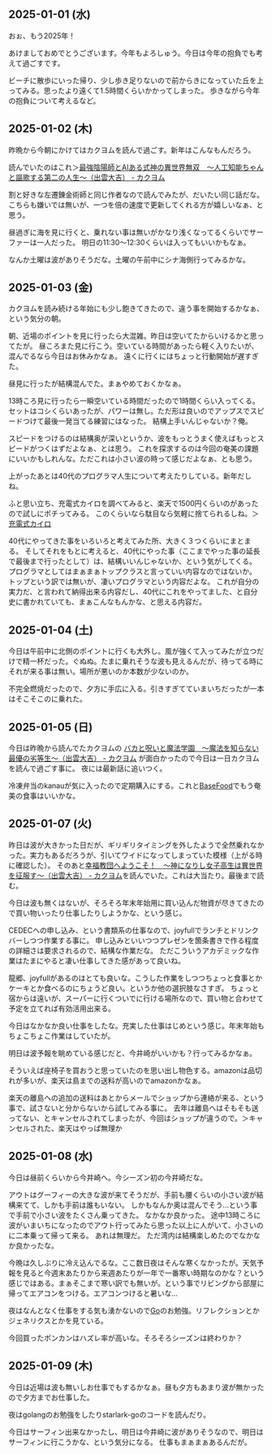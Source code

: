## 2025-01-01 (水)

おぉ、もう2025年！

あけましておめでとうございます。今年もよろしゅう。今日は今年の抱負でも考えて過ごすです。

ビーチに散歩にいった帰り、少し歩き足りないので前からきになっていた丘を上ってみる。思ったより遠くて1.5時間くらいかかってしまった。
歩きながら今年の抱負について考えるなど。

## 2025-01-02 (木)

昨晩から今朝にかけてはカクヨムを読んで過ごす。新年はこんなもんだろう。

読んでいたのはこれ＞[最強陰陽師とAIある式神の異世界無双　〜人工知能ちゃんと謳歌する第二の人生〜（出雲大吉） - カクヨム](https://kakuyomu.jp/works/16817330664849616936)

割と好きな左遷錬金術師と同じ作者なので読んでみたが、だいたい同じ話だな。こちらも嫌いでは無いが、一つを倍の速度で更新してくれる方が嬉しいなぁ、と思う。

昼過ぎに海を見に行くと、乗れない事は無いがかなり浅くなってるくらいでサーファーは一人だった。
明日の11:30〜12:30くらいは入ってもいいかもなぁ。

なんか土曜は波がありそうだな。土曜の午前中にシナ海側行ってみるかな。

## 2025-01-03 (金)

カクヨムを読み続ける年始にも少し飽きてきたので、違う事を開始するかなぁ、という気分の朝。

朝、近場のポイントを見に行ったら大混雑。昨日は空いてたからいけるかと思ってたが。
昼ころまた見に行こう。空いている時間があったら軽く入りたいが、混んでるなら今日はお休みかなぁ。
遠くに行くにはちょっと行動開始が遅すぎた。

昼見に行ったが結構混んでた。まぁやめておくかなぁ。

13時ころ見に行ったら一瞬空いている時間だったので1時間くらい入ってくる。
セットはコシくらいあったが、パワーは無し。ただ形は良いのでアップスでスピードつけて最後一発当てる練習にはなった。
結構上手いんじゃないか？俺。

スピードをつけるのは結構奥が深いというか、波をもっとうまく使えばもっとスピードがつくはずだよなぁ、とは思う。
これを探求するのは今回の奄美の課題にいいかもしれんな。ただこれは小さい波の時って感じだよなぁ、とも思う。

上がったあとは40代のプログラマ人生について考えたりしている。新年だしね。

ふと思い立ち、充電式カイロを調べてみると、楽天で1500円くらいのがあったので試しにポチってみる。
このくらいなら駄目なら気軽に捨てられるしね。＞[充電式カイロ](%E5%85%85%E9%9B%BB%E5%BC%8F%E3%82%AB%E3%82%A4%E3%83%AD)

40代にやってきた事をいろいろと考えてみた所、大きく３つくらいにまとまる。
そしてそれをもとに考えると、40代にやった事（ここまでやった事の延長で最後まで行ったとして）は、結構いいんじゃないか、という気がしてくる。
プログラマとしてはまぁまぁトップクラスと言っていい内容なのではないか。
トップという訳では無いが、凄いプログラマという内容だよな。
これが自分の実力だ、と言われて納得出来る内容だし、40代にこれをやってました、と自分史に書かれていても、まぁこんなもんかな、と思える内容だ。

## 2025-01-04 (土)

今日は午前中に北側のポイントに行くも大外し。風が強くて入ってみたが立つだけで精一杯だった。ぐぬぬ。たまに乗れそうな波も見えるんだが、待ってる時にそれが来る事は無い。場所が悪いのか本数が少ないのか。

不完全燃焼だったので、夕方に手広に入る。引きすぎてていまいちだったが一本はそこそこのに乗れた。

## 2025-01-05 (日)

今日は昨晩から読んでたカクヨムの [バカと呪いと魔法学園　～魔法を知らない最優の劣等生～（出雲大吉） - カクヨム](https://kakuyomu.jp/works/16818093075798434907) が面白かったので今日は一日カクヨムを読んで過ごす事に。
夜には最新話に追いつく。

冷凍弁当のkanauが気に入ったので定期購入にする。これと[BaseFood](BaseFood)でもう奄美の食事はいいかな。

## 2025-01-07 (火)

昨日は波が大きかった日だが、ギリギリタイミングを外したようで全然乗れなかった。実力もあるだろうが、引いてワイドになってしまっていた模様（上がる時に確認した）。
そのあと[幸福教団へようこそ！　～神になりし女子高生は異世界を征服す～（出雲大吉） - カクヨム](https://kakuyomu.jp/works/16817330647599692414)を読んでいた。これは大当たり。最後まで読む。

今日は波も無くはないが、そろそろ年末年始用に買い込んだ物資が尽きてきたので買い物いったり仕事したりしようかな、という感じ。

CEDECへの申し込み、という書類系の仕事なので、joyfullでランチとドリンクバーしつつ作業する事に。
申し込みといいつつプレゼンを箇条書きで作る程度の詳細さは要求されるので、結構な作業だな。
ただこういうアカデミックな作業はたまにやると凄い仕事してきた感があって良いね。

龍郷、joyfullがあるのはとても良いな。こうした作業をしつつちょっと食事とかケーキとか食べるのにちょうど良い。というか他の選択肢なさすぎ。
ちょっと宿からは遠いが、スーパーに行くついでに行ける場所なので、買い物と合わせて予定を立てれば有効活用出来る。

今日はなかなか良い仕事をしたな。充実した仕事はじめという感じ。年末年始もちょこちょこ作業はしていたが。

明日は波予報を眺めている感じだと、今井崎がいいかも？行ってみるかなぁ。

そういえば座椅子を買おうと思っていたのを思い出し物色する。amazonは品切れが多いが、楽天は島までの送料が高いのでamazonかなぁ。

楽天の離島への追加の送料はあとからメールでショップから連絡が来る、という事で、試さないと分からないから試してみる事に。
去年は離島へはそもそも送ってない、とキャンセルされてしまったが、今回はショップが違うので。＞キャンセルされた、楽天はやっぱ無理か

## 2025-01-08 (水)

今日は昼前くらいから今井崎へ。今シーズン初の今井崎だな。

アウトはグーフィーの大きな波が来てそうだが、手前も腰くらいの小さい波が結構来てて、しかも手前は誰もいない。
しかもなんか奥は混んでそう…という事で手前で小さい波をたくさん乗ってきた。
なかなか良かった。
途中13時ころに波がいまいちになったのでアウト行ってみたら思った以上に人がいて、小さいのに二本乗って帰って来る。
あれは無理だ。
ただ湾内は結構楽しめたのでなかなか良かったな。

今晩は久しぶりに冷え込んでるな。ここ数日夜はそんな寒くなかったが。天気予報を見ると今週末あたりから来週あたりが一年で一番寒い時期なのかな？という感じではある。まぁそこまで寒い訳でも無いが。という事でリビングから部屋に帰ってエアコンをつける。エアコンつけると暑いな…

夜はなんとなく仕事をする気も湧かないので[Go](Go)のお勉強。リフレクションとかジェネリクスとかを見ている。

今回買ったポンカンはハズレ率が高いな。そろそろシーズンは終わりか？

## 2025-01-09 (木)

今日は近場は波も無いしお仕事でもするかなぁ。昼も夕方もあまり波が無かったので夕方までお仕事した。

夜はgolangのお勉強をしたりstarlark-goのコードを読んだり。

今日はサーフィン出来なかったし、明日は今井崎に波がありそうなので、明日はサーフィンに行こうかな、という気分になる。
仕事もまぁまぁあるんだが。